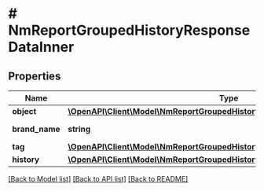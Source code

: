 # # NmReportGroupedHistoryResponseDataInner

## Properties

Name | Type | Description | Notes
------------ | ------------- | ------------- | -------------
**object** | [**\OpenAPI\Client\Model\NmReportGroupedHistoryResponseDataInnerObject**](NmReportGroupedHistoryResponseDataInnerObject.md) |  | [optional]
**brand_name** | **string** | Название бренда | [optional]
**tag** | [**\OpenAPI\Client\Model\NmReportGroupedHistoryResponseDataInnerTag**](NmReportGroupedHistoryResponseDataInnerTag.md) |  | [optional]
**history** | [**\OpenAPI\Client\Model\NmReportGroupedHistoryResponseDataInnerHistoryInner[]**](NmReportGroupedHistoryResponseDataInnerHistoryInner.md) |  | [optional]

[[Back to Model list]](../../README.md#models) [[Back to API list]](../../README.md#endpoints) [[Back to README]](../../README.md)
